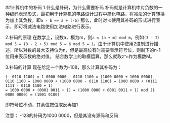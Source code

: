 ##计算机中的补码
1.什么是补码，为什么需要补码
补码就是计算机中对负数的一种编码表现形式，最初用于计算机的电路设计过程中简化电路，将减法的计算转换为加上其负数，即`a - b == a + (-b)`
那么，此时对`-b`使用其补码的形式进行表示，即可将减法电路使用加法电路进行表示。

2.补码的原理
在数学上，设数a，模为m，则`a = (a + m) mod m`，例如`(3 - 2） mod 5 = (3 - 2 + 5) mod 5 = 6 mod 5 = 1`，由于计算机中使用2进制进行描述，所以对数的最大支持位为n，但是最高位有时需要表示符号位，则剩下的n-1位用来表示数的绝对值。
结合数学上的取模运算，那么就取`2^n`作为模数M。

3.补码的计算
现在给定一个数为-108，那么计算其补码为：
```
(- 0110 1100) = 1 0000 0000 - 0110 1100 = [1000 0000 + 1000 0000] - 0110 1100 = 1000 0000 + (1000 0000 - 0110 1100) = 1000 0000 + (0111 1111 - 0110 1100 + 1)
= 1000 0000 + (0001 0011 + 1) = (1000 0000 + 0001 0011 + 1) mod (1 0000 0000) = (1001 0100)
```
即符号位不动，其余位按位取反再加1

注意：
-128的补码为1000 0000，但是其没有源码和反码

